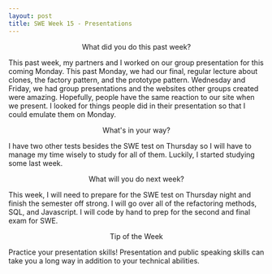 ```yaml
---
layout: post
title: SWE Week 15 - Presentations
---
```

<p align="center"> What did you do this past week? </p>
This past week, my partners and I worked on our group presentation for this coming Monday. This past Monday, we had our final, regular lecture about clones, the factory pattern, and the prototype pattern. Wednesday and Friday, we had group presentations and the websites other groups created were amazing. Hopefully, people have the same reaction to our site when we present. I looked for things people did in their presentation so that I could emulate them on Monday.

<p align="center"> What's in your way? </p>
I have two other tests besides the SWE test on Thursday so I will have to manage my time wisely to study for all of them. Luckily, I started studying some last week.

<p align="center"> What will you do next week? </p>
This week, I will need to prepare for the SWE test on Thursday night and finish the semester off strong. I will go over all of the refactoring methods, SQL, and Javascript. I will code by hand to prep for the second and final exam for SWE.

<p align="center"> Tip of the Week </p>
Practice your presentation skills! Presentation and public speaking skills can take you a long way in addition to your technical abilities.
